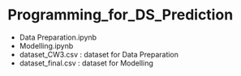 # Programming_for_DS_Prediction
- Data Preparation.ipynb
- Modelling.ipynb
- dataset_CW3.csv : dataset for Data Preparation
- dataset_final.csv : dataset for Modelling
